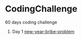 # CodingChallenge
60 days coding challenge


1. Day 1
[new-year-bribe-problem](https://www.hackerrank.com/challenges/new-year-chaos/problem?h_l=interview&playlist_slugs%5B%5D=interview-preparation-kit&playlist_slugs%5B%5D=arrays)
